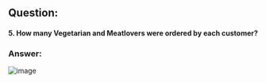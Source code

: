 ## Question: 
#### 5. How many Vegetarian and Meatlovers were ordered by each customer?

### Answer:

![image](https://user-images.githubusercontent.com/35657846/182675059-fd79978b-b736-4c83-8f33-ece7d26ec0ea.png)

